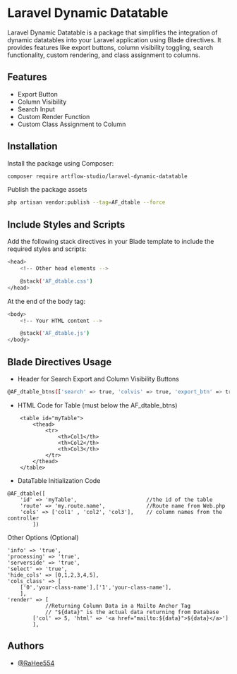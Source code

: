 # Laravel Dynamic Datatable

Laravel Dynamic Datatable is a package that simplifies the integration of dynamic datatables into your Laravel application using Blade directives. It provides features like export buttons, column visibility toggling, search functionality, custom rendering, and class assignment to columns.

## Features

- Export Button
- Column Visibility
- Search Input
- Custom Render Function
- Custom Class Assignment to Column


## Installation

Install the package using Composer:

```bash
composer require artflow-studio/laravel-dynamic-datatable
```
Publish the package assets
```bash
php artisan vendor:publish --tag=AF_dtable --force
```
## Include Styles and Scripts
Add the following stack directives in your Blade template to include the required styles and scripts:
```bash
<head>
    <!-- Other head elements -->

    @stack('AF_dtable.css')
</head>
```
At the end of the body tag:
```bash
<body>
    <!-- Your HTML content -->

    @stack('AF_dtable.js')
</body>
```
## Blade Directives Usage
- Header for Search Export and Column Visibility Buttons
```bash
@AF_dtable_btns(['search' => true, 'colvis' => true, 'export_btn' => true])
```
- HTML Code for Table (must below the AF_dtable_btns)
```
    <table id="myTable">
        <thead>
            <tr>
                <th>Col1</th>
                <th>Col2</th>
                <th>Col3</th>
            </tr>
        </thead>
    </table>
```
- DataTable Initialization Code
```
@AF_dtable([   
    'id' => 'myTable',                      //the id of the table 
    'route' => 'my.route.name',             //Route name from Web.php
    'cols' => ['col1' , 'col2', 'col3'],    // column names from the controller
        ])
```

 Other Options (Optional)
```
'info' => 'true',
'processing' => 'true',
'serverside' => 'true',
'select' => 'true',
'hide_cols' => [0,1,2,3,4,5],
'cols_class' => [
    ['0','your-class-name'],['1','your-class-name'],
    ],
'render' => [
            //Returning Column Data in a Mailto Anchor Tag 
            // "${data}" is the actual data returning from Database  
        ['col' => 5, 'html' => '<a href="mailto:${data}">${data}</a>']
        ],
```
 
## Authors

- [@RaHee554](https://www.github.com/rahee554)

